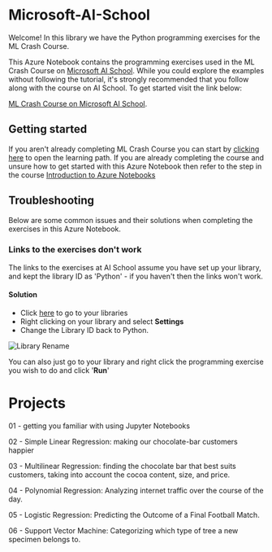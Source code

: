 # Microsoft-AI-School

Welcome! In this library we have the Python programming exercises for the ML Crash Course.

This Azure Notebook contains the programming exercises used in the ML Crash Course on [Microsoft AI School](https://aischool.microsoft.com). While you could explore the examples without following the tutorial, it's strongly recommended that you follow along with the course on AI School. To get started visit the link below:

[ML Crash Course on Microsoft AI School](https://aischool.microsoft.com/en-us/machine-learning/learning-paths/ml-crash-course).

## Getting started

If you aren't already completing ML Crash Course you can start by [clicking here](https://aischool.microsoft.com/en-us/machine-learning/learning-paths/ml-crash-course) to open the learning path. If you are already completing the course and unsure how to get started with this Azure Notebook then refer to the step in the course [Introduction to Azure Notebooks](https://aischool.microsoft.com/en-us/machine-learning/learning-paths/ml-crash-course/introduction-to-ai/introduction-to-azure-notebooks)

## Troubleshooting

Below are some common issues and their solutions when completing the exercises in this Azure Notebook.

### Links to the exercises don't work

The links to the exercises at AI School assume you have set up your library, and kept the library ID as 'Python' - if you haven't then the links won't work.

#### Solution

* Click [here](https://notebooks.azure.com/home/libraries) to go to your libraries
* Right clicking on your library and select __Settings__
* Change the Library ID back to Python.

![Library Rename](https://aiplatformstestgeneral.blob.core.windows.net/aiplatformassets/knovuecdl43j/4nX9egSakg66EmcmcKiS2K/d8015f4ac4ce2e3183d18d4489e9d5f5/library_rename.png)

You can also just go to your library and right click the programming exercise you wish to do and click '__Run__'

# Projects

01 -  getting you familiar with using Jupyter Notebooks

02 - Simple Linear Regression: making our chocolate-bar customers happier

03 - Multilinear Regression: finding the chocolate bar that best suits customers, taking into account the cocoa content, size, and price.

04 - Polynomial Regression: Analyzing internet traffic over the course of the day.

05 - Logistic Regression: Predicting the Outcome of a Final Football Match.

06 - Support Vector Machine: Categorizing which type of tree a new specimen belongs to.
